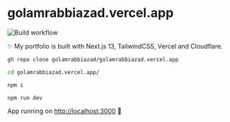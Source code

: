 # golamrabbiazad.vercel.app

![Build workflow](https://github.com/golamrabbiazad/golamrabbiazad.vercel.app/actions/workflows/build.yml/badge.svg)

✨ My portfolio is built with Next.js 13, TailwindCSS, Vercel and Cloudflare.

```bash
gh repo clone golamrabbiazad/golamrabbiazad.vercel.app

cd golamrabbiazad.vercel.app/

npm i

npm run dev
```

App running on [http://localhost:3000](http://localhost:3000/) 🥳
